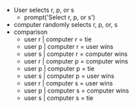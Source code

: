 * User selects r, p, or s
  - prompt('Select r, p, or s')
* computer randomly selects r, p, or, s
* comparison
  - user r | computer r = tie
  - user p | computer r = user wins
  - user s | computer r = computer wins
  - user r | computer p = computer wins
  - user p | computer p = tie
  - user s | computer p = user wins
  - user r | computer s = user wins
  - user p | computer s = computer wins
  - user s | computer s = tie